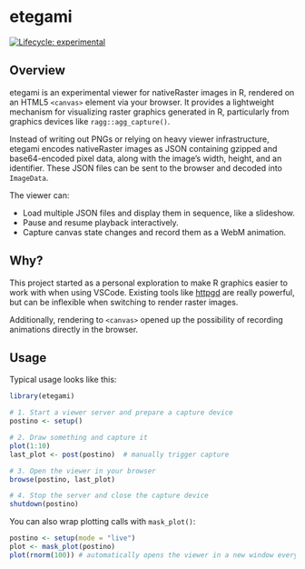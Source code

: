 
<!-- README.md is generated from README.Rmd. Please edit that file -->

# etegami

<!-- badges: start -->

[![Lifecycle:
experimental](https://img.shields.io/badge/lifecycle-experimental-orange.svg)](https://lifecycle.r-lib.org/articles/stages.html#experimental)
<!-- badges: end -->

## Overview

etegami is an experimental viewer for nativeRaster images in R, rendered
on an HTML5 `<canvas>` element via your browser. It provides a
lightweight mechanism for visualizing raster graphics generated in R,
particularly from graphics devices like `ragg::agg_capture()`.

Instead of writing out PNGs or relying on heavy viewer infrastructure,
etegami encodes nativeRaster images as JSON containing gzipped and
base64-encoded pixel data, along with the image’s width, height, and an
identifier. These JSON files can be sent to the browser and decoded into
`ImageData`.

The viewer can:

- Load multiple JSON files and display them in sequence, like a
  slideshow.
- Pause and resume playback interactively.
- Capture canvas state changes and record them as a WebM animation.

## Why?

This project started as a personal exploration to make R graphics easier
to work with when using VSCode. Existing tools like
[httpgd](https://github.com/nx10/httpgd) are really powerful, but can be
inflexible when switching to render raster images.

Additionally, rendering to `<canvas>` opened up the possibility of
recording animations directly in the browser.

## Usage

Typical usage looks like this:

``` r
library(etegami)

# 1. Start a viewer server and prepare a capture device
postino <- setup()

# 2. Draw something and capture it
plot(1:10)
last_plot <- post(postino)  # manually trigger capture

# 3. Open the viewer in your browser
browse(postino, last_plot)

# 4. Stop the server and close the capture device
shutdown(postino)
```

You can also wrap plotting calls with `mask_plot()`:

``` r
postino <- setup(mode = "live")
plot <- mask_plot(postino)
plot(rnorm(100)) # automatically opens the viewer in a new window every time `plot()` is called
```
